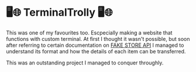 # 🖥️🌐 TerminalTrolly 🖥️🌐

This was one of my favourites too. Escpecially making a website that functions with custom terminal. At first I thought it wasn't possible, but soon after referring to certain documentation on [FAKE STORE API]() I managed to understand its format and how the details of each item can be transferred.

This was an outstanding project I managed to conquer throughly.
